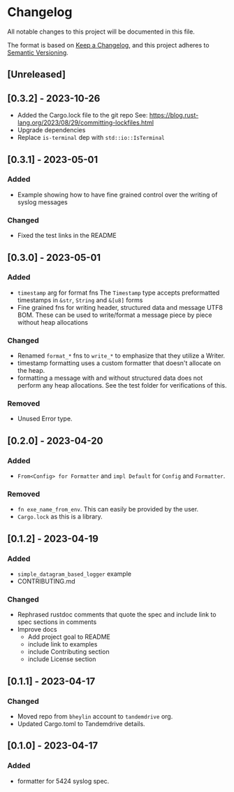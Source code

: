 # Changelog

All notable changes to this project will be documented in this file.

The format is based on [Keep a Changelog](https://keepachangelog.com/en/1.0.0/),
and this project adheres to [Semantic Versioning](https://semver.org/spec/v2.0.0.html).

## [Unreleased]

## [0.3.2] - 2023-10-26

- Added the Cargo.lock file to the git repo
  See: https://blog.rust-lang.org/2023/08/29/committing-lockfiles.html
- Upgrade dependencies
- Replace `is-terminal` dep with `std::io::IsTerminal`

## [0.3.1] - 2023-05-01

### Added

- Example showing how to have fine grained control over the writing of syslog messages

### Changed

- Fixed the test links in the README

## [0.3.0] - 2023-05-01

### Added 

- `timestamp` arg for format fns
  The `Timestamp` type accepts preformatted timestamps in 
  `&str`, `String` and `&[u8]` forms
- Fine grained fns for writing header, structured data and message UTF8 BOM.
  These can be used to write/format a message piece by piece without heap allocations

### Changed

- Renamed `format_*` fns to `write_*` to emphasize that they utilize a Writer.
- timestamp formatting uses a custom formatter that doesn't allocate on the heap.
- formatting a message with and without structured data does not perform any
  heap allocations. See the test folder for verifications of this.

### Removed

- Unused Error type.

## [0.2.0] - 2023-04-20

### Added 

- `From<Config> for Formatter` and `impl Default` for `Config` and `Formatter`.

### Removed 

- `fn exe_name_from_env`.
  This can easily be provided by the user.
- `Cargo.lock` as this is a library.

## [0.1.2] - 2023-04-19

### Added

- `simple_datagram_based_logger` example
- CONTRIBUTING.md

### Changed

- Rephrased rustdoc comments that quote the spec and include link to spec sections in comments
- Improve docs
  - Add project goal to README
  - include link to examples
  - include Contributing section
  - include License section

## [0.1.1] - 2023-04-17

### Changed

- Moved repo from `bheylin` account to `tandemdrive` org.
- Updated Cargo.toml to Tandemdrive details.

## [0.1.0] - 2023-04-17

### Added

- formatter for 5424 syslog spec.
